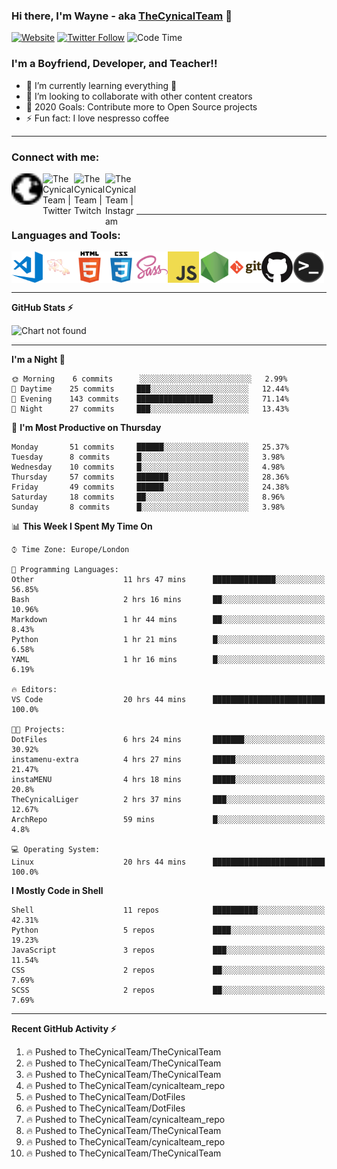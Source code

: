 ### Hi there, I'm Wayne - aka [TheCynicalTeam][website] 👋

[![Website](https://img.shields.io/website?label=github.com/TheCynicalTeam/&color=orange&style=flat-square&url=https://github.com/TheCynicalTeam/)][website]
[![Twitter Follow](https://img.shields.io/twitter/follow/TheCynicalTeam?color=orange&logo=twitter&style=flat-square)](https://twitter.com/intent/follow?original_referer=https%3A%2F%2Fgithub.com%2FTheCynicalTeam&screen_name=TheCynicalTeam)
![Code Time](https://img.shields.io/endpoint?color=orange&style=flat-square&url=https://codetime-api.datreks.com/badge/192?logoColor=white%26project=%26recentMS=0%26showProject=true)

### I'm a Boyfriend, Developer, and Teacher!!

- 🌱 I’m currently learning everything 🤣
- 👯 I’m looking to collaborate with other content creators
- 🥅 2020 Goals: Contribute more to Open Source projects
- ⚡ Fun fact: I love nespresso coffee

---

### Connect with me:

[<img align="left" alt="TheCynicalTeam | GitHub" width="50px" src="https://raw.githubusercontent.com/iconic/open-iconic/master/svg/globe.svg" />][website]
[<img align="left" alt="TheCynicalTeam | Twitter" width="50px" src="https://cdn.jsdelivr.net/npm/simple-icons@v3/icons/twitter.svg" />][twitter]
[<img align="left" alt="TheCynicalTeam | Twitch" width="50px" src="https://cdn.jsdelivr.net/npm/simple-icons@v3/icons/twitch.svg" />][Twitch]
[<img align="left" alt="TheCynicalTeam | Instagram" width="50px" src="https://cdn.jsdelivr.net/npm/simple-icons@v3/icons/instagram.svg" />][instagram]

[website]: https://github.com/TheCynicalTeam/
[twitter]: https://twitter.com/TheCynicalLiger
[twitch]: https://twitch.tv/TheCynicalLiger
[instagram]: https://instagram.com/TheCynicalLiger

<br />
<br />
<br />

---

### Languages and Tools:

<img align="left" alt="Visual Studio Code" width="50px" src="https://raw.githubusercontent.com/github/explore/80688e429a7d4ef2fca1e82350fe8e3517d3494d/topics/visual-studio-code/visual-studio-code.png" />
<img align="left" alt="Fish" width="50px" src="https://raw.githubusercontent.com/github/explore/80688e429a7d4ef2fca1e82350fe8e3517d3494d/topics/fish/fish.png" />
<img align="left" alt="HTML5" width="50px" src="https://raw.githubusercontent.com/github/explore/80688e429a7d4ef2fca1e82350fe8e3517d3494d/topics/html/html.png" />
<img align="left" alt="CSS3" width="50px" src="https://raw.githubusercontent.com/github/explore/80688e429a7d4ef2fca1e82350fe8e3517d3494d/topics/css/css.png" />
<img align="left" alt="Sass" width="50px" src="https://raw.githubusercontent.com/github/explore/80688e429a7d4ef2fca1e82350fe8e3517d3494d/topics/sass/sass.png" />
<img align="left" alt="JavaScript" width="50px" src="https://raw.githubusercontent.com/github/explore/80688e429a7d4ef2fca1e82350fe8e3517d3494d/topics/javascript/javascript.png" />
<img align="left" alt="Node.js" width="50px" src="https://raw.githubusercontent.com/github/explore/80688e429a7d4ef2fca1e82350fe8e3517d3494d/topics/nodejs/nodejs.png" />
<img align="left" alt="Git" width="50px" src="https://raw.githubusercontent.com/github/explore/80688e429a7d4ef2fca1e82350fe8e3517d3494d/topics/git/git.png" />
<img align="left" alt="GitHub" width="50px" src="https://raw.githubusercontent.com/github/explore/78df643247d429f6cc873026c0622819ad797942/topics/github/github.png" />
<img align="left" alt="Terminal" width="50px" src="https://raw.githubusercontent.com/github/explore/80688e429a7d4ef2fca1e82350fe8e3517d3494d/topics/terminal/terminal.png" />

<br />
<br />
<br />

---

**GitHub Stats :zap:**

![Chart not found](https://github-readme-stats.vercel.app/api?username=TheCynicalTeam&theme=tokyonight&show_icons=true&count_private=true&hide_border=true&include_all_commits=true&custom_title=TheCynicalTeam%27s+GitHub+Stats)

---

<!--START_SECTION:waka-->
**I'm a Night 🦉** 

```text
🌞 Morning    6 commits      ░░░░░░░░░░░░░░░░░░░░░░░░░   2.99% 
🌆 Daytime    25 commits     ███░░░░░░░░░░░░░░░░░░░░░░   12.44% 
🌃 Evening    143 commits    █████████████████░░░░░░░░   71.14% 
🌙 Night      27 commits     ███░░░░░░░░░░░░░░░░░░░░░░   13.43%

```
📅 **I'm Most Productive on Thursday** 

```text
Monday       51 commits     ██████░░░░░░░░░░░░░░░░░░░   25.37% 
Tuesday      8 commits      █░░░░░░░░░░░░░░░░░░░░░░░░   3.98% 
Wednesday    10 commits     █░░░░░░░░░░░░░░░░░░░░░░░░   4.98% 
Thursday     57 commits     ███████░░░░░░░░░░░░░░░░░░   28.36% 
Friday       49 commits     ██████░░░░░░░░░░░░░░░░░░░   24.38% 
Saturday     18 commits     ██░░░░░░░░░░░░░░░░░░░░░░░   8.96% 
Sunday       8 commits      █░░░░░░░░░░░░░░░░░░░░░░░░   3.98%

```


📊 **This Week I Spent My Time On** 

```text
⌚︎ Time Zone: Europe/London

💬 Programming Languages: 
Other                    11 hrs 47 mins      ██████████████░░░░░░░░░░░   56.85% 
Bash                     2 hrs 16 mins       ██░░░░░░░░░░░░░░░░░░░░░░░   10.96% 
Markdown                 1 hr 44 mins        ██░░░░░░░░░░░░░░░░░░░░░░░   8.43% 
Python                   1 hr 21 mins        █░░░░░░░░░░░░░░░░░░░░░░░░   6.58% 
YAML                     1 hr 16 mins        █░░░░░░░░░░░░░░░░░░░░░░░░   6.19%

🔥 Editors: 
VS Code                  20 hrs 44 mins      █████████████████████████   100.0%

🐱‍💻 Projects: 
DotFiles                 6 hrs 24 mins       ███████░░░░░░░░░░░░░░░░░░   30.92% 
instamenu-extra          4 hrs 27 mins       █████░░░░░░░░░░░░░░░░░░░░   21.47% 
instaMENU                4 hrs 18 mins       █████░░░░░░░░░░░░░░░░░░░░   20.8% 
TheCynicalLiger          2 hrs 37 mins       ███░░░░░░░░░░░░░░░░░░░░░░   12.67% 
ArchRepo                 59 mins             █░░░░░░░░░░░░░░░░░░░░░░░░   4.8%

💻 Operating System: 
Linux                    20 hrs 44 mins      █████████████████████████   100.0%

```

**I Mostly Code in Shell** 

```text
Shell                    11 repos            ██████████░░░░░░░░░░░░░░░   42.31% 
Python                   5 repos             ████░░░░░░░░░░░░░░░░░░░░░   19.23% 
JavaScript               3 repos             ███░░░░░░░░░░░░░░░░░░░░░░   11.54% 
CSS                      2 repos             ██░░░░░░░░░░░░░░░░░░░░░░░   7.69% 
SCSS                     2 repos             ██░░░░░░░░░░░░░░░░░░░░░░░   7.69%

```



<!--END_SECTION:waka-->

---

**Recent GitHub Activity :zap:**
    
<!--START_SECTION:activity-->
1. 🔥 Pushed to TheCynicalTeam/TheCynicalTeam
2. 🔥 Pushed to TheCynicalTeam/TheCynicalTeam
3. 🔥 Pushed to TheCynicalTeam/TheCynicalTeam
4. 🔥 Pushed to TheCynicalTeam/cynicalteam_repo
5. 🔥 Pushed to TheCynicalTeam/DotFiles
6. 🔥 Pushed to TheCynicalTeam/DotFiles
7. 🔥 Pushed to TheCynicalTeam/cynicalteam_repo
8. 🔥 Pushed to TheCynicalTeam/TheCynicalTeam
9. 🔥 Pushed to TheCynicalTeam/cynicalteam_repo
10. 🔥 Pushed to TheCynicalTeam/TheCynicalTeam
<!--END_SECTION:activity-->
